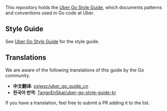 This repository holds the [Uber Go Style Guide](style.md), which documents
patterns and conventions used in Go code at Uber.

## Style Guide

See [Uber Go Style Guide](style.md) for the style guide.

## Translations

We are aware of the following translations of this guide by the Go community.

- **中文翻译**: [xxjwxc/uber_go_guide_cn](https://github.com/xxjwxc/uber_go_guide_cn)
- **한국어 번역**: [TangoEnSkai/uber-go-style-guide-kr](https://github.com/TangoEnSkai/uber-go-style-guide-kr)


If you have a translation, feel free to submit a PR adding it to the list.
